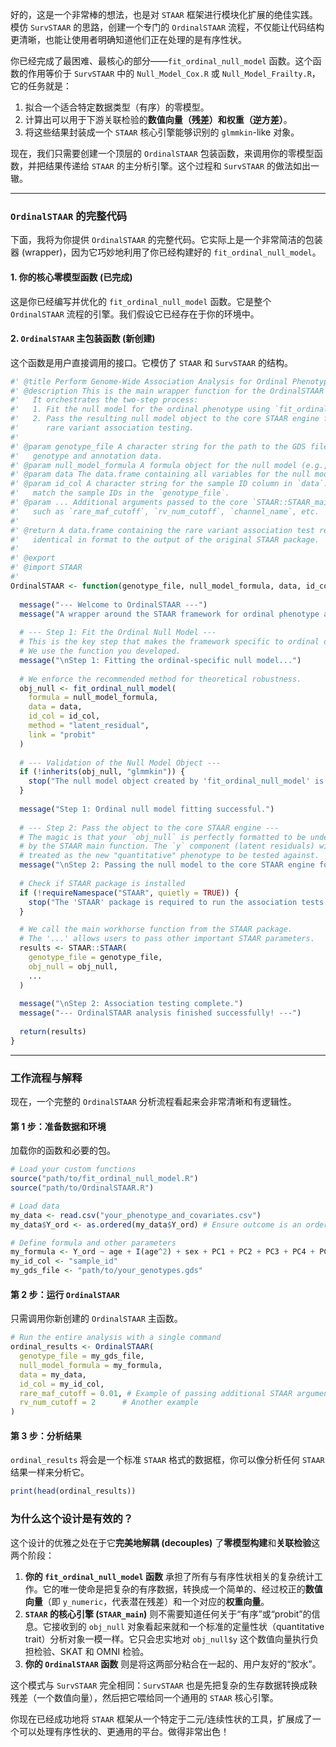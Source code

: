 好的，这是一个非常棒的想法，也是对 `STAAR` 框架进行模块化扩展的绝佳实践。模仿 `SurvSTAAR` 的思路，创建一个专门的 `OrdinalSTAAR` 流程，不仅能让代码结构更清晰，也能让使用者明确知道他们正在处理的是有序性状。

你已经完成了最困难、最核心的部分——`fit_ordinal_null_model` 函数。这个函数的作用等价于 `SurvSTAAR` 中的 `Null_Model_Cox.R` 或 `Null_Model_Frailty.R`，它的任务就是：
1.  拟合一个适合特定数据类型（有序）的零模型。
2.  计算出可以用于下游关联检验的**数值向量（残差）和权重（逆方差）**。
3.  将这些结果封装成一个 `STAAR` 核心引擎能够识别的 `glmmkin`-like 对象。

现在，我们只需要创建一个顶层的 `OrdinalSTAAR` 包装函数，来调用你的零模型函数，并把结果传递给 `STAAR` 的主分析引擎。这个过程和 `SurvSTAAR` 的做法如出一辙。

---

### `OrdinalSTAAR` 的完整代码

下面，我将为你提供 `OrdinalSTAAR` 的完整代码。它实际上是一个非常简洁的包装器 (wrapper)，因为它巧妙地利用了你已经构建好的 `fit_ordinal_null_model`。

#### 1. 你的核心零模型函数 (已完成)

这是你已经编写并优化的 `fit_ordinal_null_model` 函数。它是整个 `OrdinalSTAAR` 流程的引擎。我们假设它已经存在于你的环境中。

#### 2. `OrdinalSTAAR` 主包装函数 (新创建)

这个函数是用户直接调用的接口。它模仿了 `STAAR` 和 `SurvSTAAR` 的结构。

```R
#' @title Perform Genome-Wide Association Analysis for Ordinal Phenotypes using STAAR
#' @description This is the main wrapper function for the OrdinalSTAAR framework.
#'   It orchestrates the two-step process:
#'   1. Fit the null model for the ordinal phenotype using `fit_ordinal_null_model`.
#'   2. Pass the resulting null model object to the core STAAR engine for 
#'      rare variant association testing.
#'
#' @param genotype_file A character string for the path to the GDS file containing 
#'   genotype and annotation data.
#' @param null_model_formula A formula object for the null model (e.g., `Y_ord ~ age + sex + PCs`).
#' @param data The data.frame containing all variables for the null model.
#' @param id_col A character string for the sample ID column in `data`. This must
#'   match the sample IDs in the `genotype_file`.
#' @param ... Additional arguments passed to the core `STAAR::STAAR_main` function,
#'   such as `rare_maf_cutoff`, `rv_num_cutoff`, `channel_name`, etc.
#'
#' @return A data.frame containing the rare variant association test results,
#'   identical in format to the output of the original STAAR package.
#'
#' @export
#' @import STAAR
#'
OrdinalSTAAR <- function(genotype_file, null_model_formula, data, id_col, ...) {
  
  message("--- Welcome to OrdinalSTAAR ---")
  message("A wrapper around the STAAR framework for ordinal phenotype analysis.")
  
  # --- Step 1: Fit the Ordinal Null Model ---
  # This is the key step that makes the framework specific to ordinal data.
  # We use the function you developed.
  message("\nStep 1: Fitting the ordinal-specific null model...")
  
  # We enforce the recommended method for theoretical robustness.
  obj_null <- fit_ordinal_null_model(
    formula = null_model_formula,
    data = data,
    id_col = id_col,
    method = "latent_residual",
    link = "probit"
  )
  
  # --- Validation of the Null Model Object ---
  if (!inherits(obj_null, "glmmkin")) {
    stop("The null model object created by 'fit_ordinal_null_model' is not of the expected class.")
  }
  
  message("Step 1: Ordinal null model fitting successful.")
  
  # --- Step 2: Pass the object to the core STAAR engine ---
  # The magic is that your `obj_null` is perfectly formatted to be understood
  # by the STAAR main function. The `y` component (latent residuals) will be
  # treated as the new "quantitative" phenotype to be tested against.
  message("\nStep 2: Passing the null model to the core STAAR engine for association testing...")
  
  # Check if STAAR package is installed
  if (!requireNamespace("STAAR", quietly = TRUE)) {
    stop("The 'STAAR' package is required to run the association tests. Please install it from GitHub: xihaoli/STAAR", call. = FALSE)
  }

  # We call the main workhorse function from the STAAR package.
  # The '...' allows users to pass other important STAAR parameters.
  results <- STAAR::STAAR(
    genotype_file = genotype_file,
    obj_null = obj_null,
    ...
  )
  
  message("\nStep 2: Association testing complete.")
  message("--- OrdinalSTAAR analysis finished successfully! ---")
  
  return(results)
}
```

---

### 工作流程与解释

现在，一个完整的 `OrdinalSTAAR` 分析流程看起来会非常清晰和有逻辑性。

#### 第 1 步：准备数据和环境
加载你的函数和必要的包。

```R
# Load your custom functions
source("path/to/fit_ordinal_null_model.R")
source("path/to/OrdinalSTAAR.R")

# Load data
my_data <- read.csv("your_phenotype_and_covariates.csv")
my_data$Y_ord <- as.ordered(my_data$Y_ord) # Ensure outcome is an ordered factor

# Define formula and other parameters
my_formula <- Y_ord ~ age + I(age^2) + sex + PC1 + PC2 + PC3 + PC4 + PC5
my_id_col <- "sample_id"
my_gds_file <- "path/to/your_genotypes.gds"
```

#### 第 2 步：运行 `OrdinalSTAAR`
只需调用你新创建的 `OrdinalSTAAR` 主函数。

```R
# Run the entire analysis with a single command
ordinal_results <- OrdinalSTAAR(
  genotype_file = my_gds_file,
  null_model_formula = my_formula,
  data = my_data,
  id_col = my_id_col,
  rare_maf_cutoff = 0.01, # Example of passing additional STAAR arguments
  rv_num_cutoff = 2      # Another example
)
```

#### 第 3 步：分析结果
`ordinal_results` 将会是一个标准 `STAAR` 格式的数据框，你可以像分析任何 `STAAR` 结果一样来分析它。

```R
print(head(ordinal_results))
```

### 为什么这个设计是有效的？

这个设计的优雅之处在于它**完美地解耦 (decouples)** 了**零模型构建**和**关联检验**这两个阶段：

1.  **你的 `fit_ordinal_null_model` 函数** 承担了所有与有序性状相关的复杂统计工作。它的唯一使命是把复杂的有序数据，转换成一个简单的、经过校正的**数值向量**（即 `y_numeric`，代表潜在残差）和一个对应的**权重向量**。
2.  **`STAAR` 的核心引擎 (`STAAR_main`)** 则不需要知道任何关于“有序”或“probit”的信息。它接收到的 `obj_null` 对象看起来就和一个标准的定量性状（quantitative trait）分析对象一模一样。它只会忠实地对 `obj_null$y` 这个数值向量执行负担检验、SKAT 和 OMNI 检验。
3.  **你的 `OrdinalSTAAR` 函数** 则是将这两部分粘合在一起的、用户友好的“胶水”。

这个模式与 `SurvSTAAR` 完全相同：`SurvSTAAR` 也是先把复杂的生存数据转换成鞅残差（一个数值向量），然后把它喂给同一个通用的 `STAAR` 核心引擎。

你现在已经成功地将 `STAAR` 框架从一个特定于二元/连续性状的工具，扩展成了一个可以处理有序性状的、更通用的平台。做得非常出色！